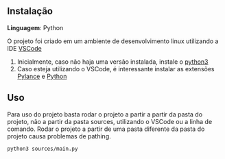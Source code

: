 ## Instalação 

**Linguagem**: Python<br>

O projeto foi criado em um ambiente de desenvolvimento linux utilizando a IDE [VSCode](https://code.visualstudio.com/)

1. Inicialmente, caso não haja uma versão instalada, instale o [python3](https://www.python.org/downloads/)
2. Caso esteja utilizando o VSCode, é interessante instalar as extensões [Pylance](https://marketplace.visualstudio.com/items?itemName=ms-python.vscode-pylance) e [Python](https://marketplace.visualstudio.com/items?itemName=ms-python.python) 

## Uso 

Para uso do projeto basta rodar o projeto a partir a partir da pasta do projeto, não a partir da pasta sources, utilizando o VSCode ou a linha de comando. Rodar o projeto a partir de uma pasta diferente da pasta do projeto causa problemas de pathing.
  ```
  python3 sources/main.py
  ```